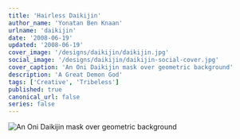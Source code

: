 ```yaml
---
title: 'Hairless Daikijin'
author_name: 'Yonatan Ben Knaan'
urlname: 'daikijin'
date: '2008-06-19'
updated: '2008-06-19'
cover_image: '/designs/daikijin/daikijin.jpg'
social_image: '/designs/daikijin/daikijin-social-cover.jpg'
cover_caption: 'An Oni Daikijin mask over geometric background'
description: 'A Great Demon God'
tags: ['Creative', 'Tribeless']
published: true
canonical_url: false
series: false
---
```


![An Oni Daikijin mask over geometric background](/designs/daikijin/daikijin.jpg)